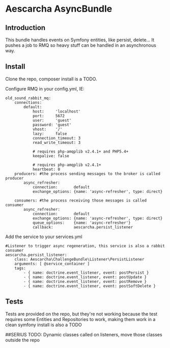 # Aescarcha AsyncBundle
## Introduction

This bundle handles events on Symfony entities, like persist, delete... It pushes a job to RMQ so heavy stuff can be handled in an asynchronous way.

## Install
Clone the repo, composer install is a TODO.

Configure RMQ in your config.yml, IE:

    old_sound_rabbit_mq:
        connections:
            default:
                host:     'localhost'
                port:     5672
                user:     'guest'
                password: 'guest'
                vhost:    '/'
                lazy:     false
                connection_timeout: 3
                read_write_timeout: 3

                # requires php-amqplib v2.4.1+ and PHP5.4+
                keepalive: false

                # requires php-amqplib v2.4.1+
                heartbeat: 0
        producers: #the process sending messages to the broker is called producer
            async_refresher:
                connection:       default
                exchange_options: {name: 'async-refresher', type: direct}

        consumers: #the process receiving those messages is called consumer
            async_refresher:
                connection:       default
                exchange_options: {name: 'async-refresher', type: direct}
                queue_options:    {name: 'async-refresher'}
                callback:         aescarcha.persist_listener

Add the service to your services.yml

    #Listener to trigger async regeneration, this service is also a rabbit consumer
    aescarcha.persist_listener:
        class: Aescarcha\ChallengeBundle\Listener\PersistListener
        arguments: [ @service_container ]
        tags:
            - { name: doctrine.event_listener, event: postPersist }
            - { name: doctrine.event_listener, event: postUpdate }
            - { name: doctrine.event_listener, event: postRemove }
            - { name: doctrine.event_listener, event: postSoftDelete }


## Tests
Tests are provided on the repo, but they're not working because the test requires some Entities and Repositories to work, making them work in a clean symfony install is also a TODO

##SERIUS TODO:
Dynamic classes called on listeners, move those classes outside the repo